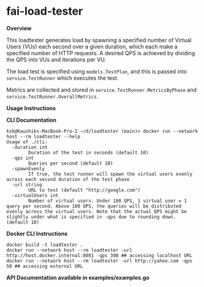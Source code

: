 # fai-load-tester

**Overview**

This loadtester generates load by spawning a specified number of Virtual Users (VUs) each second over a given duration, which each make a specified number of HTTP requests. A desired QPS is achieved by dividing the QPS into VUs and iterations per VU.

The load test is specified using `models.TestPlan`, and this is passed into `service.TestRunner` which executes the test.

Metrics are collected and stored in `service.TestRunner.MetricsByPhase` and `service.TestRunner.OverallMetrics`.



**Usage Instructions**

**CLI Documentation**
```
ksk@Kaushiks-MacBook-Pro-2 ~/d/loadtester (main)> docker run --network host --rm loadtester --help
Usage of ./cli:
  -duration int
    	Duration of the test in seconds (default 10)
  -qps int
    	Queries per second (default 10)
  -spawnEvenly
    	If true, the test runner will spawn the virtual users evenly across each second duration of the test phase
  -url string
    	URL to test (default "http://google.com")
  -virtualUsers int
    	Number of virtual users. Under 100 QPS, 1 virtual user = 1 query per second. Above 100 QPS, the queries will be distributed evenly across the virtual users. Note that the actual QPS might be slightly under what is specified in -qps due to rounding down. (default 10)
```

**Docker CLI Instructions**
```=
docker build -t loadtester .
docker run --network host --rm loadtester -url http://host.docker.internal:8081 -qps 300 ## accessing localhost URL
docker run --network host --rm loadtester -url http://yahoo.com -qps 50 ## accessing external URL
```

**API Documentation available in examples/examples.go**